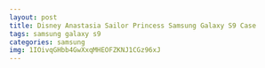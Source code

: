 ```yaml
---
layout: post
title: Disney Anastasia Sailor Princess Samsung Galaxy S9 Case
tags: samsung galaxy s9
categories: samsung
img: 1IOivqGHbb4GwXxqMHEOFZKNJ1CGz96xJ
---
```

